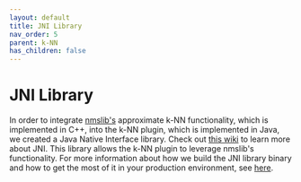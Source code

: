 ```yaml
---
layout: default
title: JNI Library
nav_order: 5
parent: k-NN
has_children: false
---
```


# JNI Library
In order to integrate [nmslib's](https://github.com/nmslib/nmslib/) approximate k-NN functionality, which is implemented in C++, into the k-NN plugin, which is implemented in Java, we created a Java Native Interface library. Check out [this wiki](https://en.wikipedia.org/wiki/Java_Native_Interface) to learn more about JNI. This library allows the k-NN plugin to leverage nmslib's functionality. For more information about how we build the JNI library binary and how to get the most of it in your production environment, see [here](https://github.com/opensearch-project/k-NN#jni-library-artifacts).
